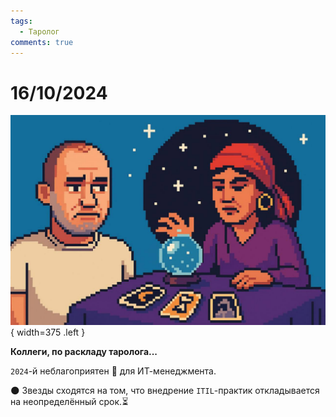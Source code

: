 ```yaml
---
tags:
  - Таролог
comments: true
---
```


# 16/10/2024

![ ](<../../assets/img/photo_2025-10-02_14-17-42 (1).jpg>){ width=375 .left }

**Коллеги, по раскладу таролога...**

`2024`-й неблагоприятен 🔮 для ИТ-менеджмента.

🌑 Звезды сходятся на том, что внедрение `ITIL`-практик откладывается на неопределённый срок.⏳

